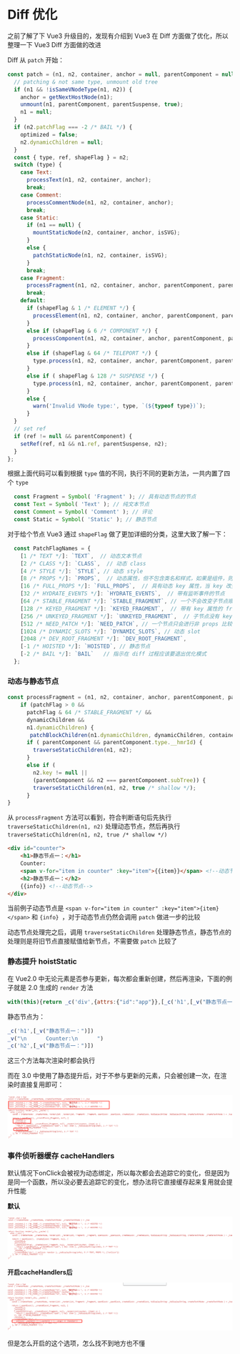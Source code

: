 # Diff 优化

之前了解了下 Vue3 升级目的，发现有介绍到 Vue3 在 Diff 方面做了优化，所以整理一下 Vue3 Diff 方面做的改进

Diff 从 `patch` 开始：

```js
const patch = (n1, n2, container, anchor = null, parentComponent = null, parentSuspense = null, isSVG = false, optimized = false) => {
  // patching & not same type, unmount old tree
  if (n1 && !isSameVNodeType(n1, n2)) {
    anchor = getNextHostNode(n1);
    unmount(n1, parentComponent, parentSuspense, true);
    n1 = null;
  }
  if (n2.patchFlag === -2 /* BAIL */) {
    optimized = false;
    n2.dynamicChildren = null;
  }
  const { type, ref, shapeFlag } = n2;
  switch (type) {
    case Text:
      processText(n1, n2, container, anchor);
      break;
    case Comment:
      processCommentNode(n1, n2, container, anchor);
      break;
    case Static:
      if (n1 == null) {
        mountStaticNode(n2, container, anchor, isSVG);
      }
      else {
        patchStaticNode(n1, n2, container, isSVG);
      }
      break;
    case Fragment:
      processFragment(n1, n2, container, anchor, parentComponent, parentSuspense, isSVG, optimized);
      break;
    default:
      if (shapeFlag & 1 /* ELEMENT */) {
        processElement(n1, n2, container, anchor, parentComponent, parentSuspense, isSVG, optimized);
      }
      else if (shapeFlag & 6 /* COMPONENT */) {
        processComponent(n1, n2, container, anchor, parentComponent, parentSuspense, isSVG, optimized);
      }
      else if (shapeFlag & 64 /* TELEPORT */) {
        type.process(n1, n2, container, anchor, parentComponent, parentSuspense, isSVG, optimized, internals);
      }
      else if ( shapeFlag & 128 /* SUSPENSE */) {
        type.process(n1, n2, container, anchor, parentComponent, parentSuspense, isSVG, optimized, internals);
      }
      else {
        warn('Invalid VNode type:', type, `(${typeof type})`);
      }
  }
  // set ref
  if (ref != null && parentComponent) {
    setRef(ref, n1 && n1.ref, parentSuspense, n2);
  }
};
```

根据上面代码可以看到根据 `type` 值的不同，执行不同的更新方法，一共内置了四个 `type`

```js
  const Fragment = Symbol( 'Fragment' ); // 具有动态节点的节点
  const Text = Symbol( 'Text' ); // 纯文本节点
  const Comment = Symbol( 'Comment' ); // 评论
  const Static = Symbol( 'Static' ); // 静态节点
```

对于给个节点 Vue3 通过 `shapeFlag` 做了更加详细的分类，这里大致了解一下：

```js
  const PatchFlagNames = {
    [1 /* TEXT */]: `TEXT`,  // 动态文本节点
    [2 /* CLASS */]: `CLASS`,  // 动态 class
    [4 /* STYLE */]: `STYLE`, // 动态 style
    [8 /* PROPS */]: `PROPS`,  // 动态属性，但不包含类名和样式，如果是组件，则可以包含类名和样式
    [16 /* FULL_PROPS */]: `FULL_PROPS`,  // 具有动态 key 属性，当 key 改变时，需要进行完整的 diff 比较
    [32 /* HYDRATE_EVENTS */]: `HYDRATE_EVENTS`,  // 带有监听事件的节点
    [64 /* STABLE_FRAGMENT */]: `STABLE_FRAGMENT`, // 一个不会改变子节点顺序的 fragment
    [128 /* KEYED_FRAGMENT */]: `KEYED_FRAGMENT`,  // 带有 key 属性的 fragment 或部分子字节有 key
    [256 /* UNKEYED_FRAGMENT */]: `UNKEYED_FRAGMENT`,  // 子节点没有 key 的 fragment
    [512 /* NEED_PATCH */]: `NEED_PATCH`, // 一个节点只会进行非 props 比较
    [1024 /* DYNAMIC_SLOTS */]: `DYNAMIC_SLOTS`, // 动态 slot
    [2048 /* DEV_ROOT_FRAGMENT */]: `DEV_ROOT_FRAGMENT`, 
    [-1 /* HOISTED */]: `HOISTED`, // 静态节点
    [-2 /* BAIL */]: `BAIL`   // 指示在 diff 过程应该要退出优化模式
  };
``` 



### 动态与静态节点

```js
const processFragment = (n1, n2, container, anchor, parentComponent, parentSuspense, isSVG, optimized) => {
    if (patchFlag > 0 &&
      patchFlag & 64 /* STABLE_FRAGMENT */ &&
      dynamicChildren &&
      n1.dynamicChildren) {
       patchBlockChildren(n1.dynamicChildren, dynamicChildren, container, parentComponent, parentSuspense, isSVG);
      if ( parentComponent && parentComponent.type.__hmrId) {
        traverseStaticChildren(n1, n2);
      }
      else if (
        n2.key != null ||
        (parentComponent && n2 === parentComponent.subTree)) {
        traverseStaticChildren(n1, n2, true /* shallow */);
      }
}
```

从 `processFragment` 方法可以看到，符合判断语句后先执行 `traverseStaticChildren(n1, n2)` 处理动态节点，然后再执行 `traverseStaticChildren(n1, n2, true /* shallow */)` 

```html
<div id="counter">
    <h1>静态节点一：</h1> 
    Counter:
    <span v-for="item in counter" :key="item">{{item}}</span> <!--动态节点-->
    <h2>静态节点一：</h2>
    {{info}} <!--动态节点-->
</div>
```

当前例子动态节点是 `<span v-for="item in counter" :key="item">{item}</span>` 和 `{info} `，对于动态节点仍然会调用 `patch` 做进一步的比较

动态节点处理完之后，调用 `traverseStaticChildren` 处理静态节点，静态节点的处理则是将旧节点直接赋值给新节点，不需要做 `patch` 比较了

### 静态提升 hoistStatic

在 Vue2.0 中无论元素是否参与更新，每次都会重新创建，然后再渲染，下面的例子就是 2.0 生成的 `render` 方法

```js
with(this){return _c('div',{attrs:{"id":"app"}},[_c('h1',[_v("静态节点一：")]),_v("\n      Counter:\n      "),_l((counter),function(item){return _c('span',{key:item},[_v(_s(item))])}),_v(" "),_c('h2',[_v("静态节点一：")]),_v("\n      "+_s(info)+"\n  ")],2)}
```

静态节点为：

```js
_c('h1',[_v("静态节点一：")])
_v("\n      Counter:\n      ")
_c('h2',[_v("静态节点一：")])
```

这三个方法每次渲染时都会执行

而在 3.0 中使用了静态提升后，对于不参与更新的元素，只会被创建一次，在渲染时直接复用即可：

![](./static/diff-2.jpg)

### 事件侦听器缓存 cacheHandlers

默认情况下onClick会被视为动态绑定，所以每次都会去追踪它的变化，但是因为是同一个函数，所以没必要去追踪它的变化，想办法将它直接缓存起来复用就会提升性能

**默认**

![](./static/diff-4.jpg)

**开启cacheHandlers后**

![](./static/diff-3.jpg)

但是怎么开启的这个选项，怎么找不到地方也不懂
